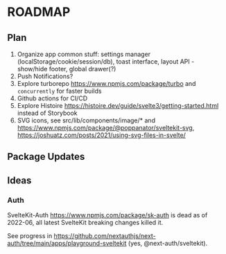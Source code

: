 # ROADMAP

## Plan

1. Organize app common stuff: settings manager (localStorage/cookie/session/db), toast interface, layout API - show/hide footer, global drawer(?)
2. Push Notifications?
3. Explore turborepo <https://www.npmjs.com/package/turbo> and `concurrently` for faster builds
4. Github actions for CI/CD
5. Explore Histoire <https://histoire.dev/guide/svelte3/getting-started.html> instead of Storybook
6. SVG icons, see src/lib/components/image/\* and <https://www.npmjs.com/package/@poppanator/sveltekit-svg>, <https://joshuatz.com/posts/2021/using-svg-files-in-svelte/>

## Package Updates

## Ideas

### Auth

SvelteKit-Auth <https://www.npmjs.com/package/sk-auth> is dead as of 2022-06, all latest SvelteKit breaking changes killed it.

See progress in <https://github.com/nextauthjs/next-auth/tree/main/apps/playground-sveltekit> (yes, @next-auth/sveltekit).
